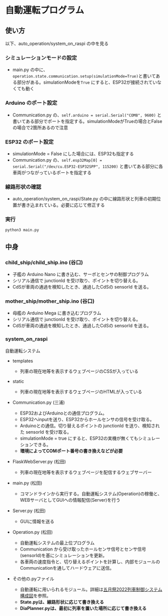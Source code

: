 # 自動運転プログラム
## 使い方
以下、auto_operation/system_on_raspi の中を見る

### シミュレーションモードの設定
- main.py の中に、`operation.state.communication.setup(simulationMode=True)`と書いてある部分がある。simulationModeを`True` にすると、ESP32が接続されていなくても動く

### Arduino のポート設定
- Communication.py の、`self.arduino = serial.Serial("COM8", 9600)` と書いてある部分でポートを指定する。simulationModeがTrueの場合とFalseの場合で2箇所あるので注意

### ESP32 のポート設定
- simulationMode = False にした場合には、ESP32も指定する
-  Communication.py の、`self.esp32Map[0] = serial.Serial("/dev/cu.ESP32-ESP32SPP", 115200)` と書いてある部分に各車両がつながっているポートを指定する

### 線路形状の確認
- auto_operation/system_on_raspi/State.py の中に線路形状と列車の初期位置が書き込まれている。必要に応じて修正する

### 実行
```
python3 main.py
```

## 中身
### child_ship/child_ship.ino (谷口)
  - 子艦の Arduino Nano に書き込む、サーボとセンサの制御プログラム
  - シリアル通信で junctionId を受け取り、ポイントを切り替える。
  - CdSが車両の通過を検知したとき、通過したCdSの sensorId を送る。

### mother_ship/mother_ship.ino (谷口)
  - 母艦の Arduino Mega に書き込むプログラム
  - シリアル通信で junctionId を受け取り、ポイントを切り替える。
  - CdSが車両の通過を検知したとき、通過したCdSの sensorId を送る。

### system_on_raspi
自動運転システム

- templates
  - 列車の現在地等を表示するウェブページのCSSが入っている

- static
  - 列車の現在地等を表示するウェブページのHTMLが入っている

- Communication.py (三浦)
  - ESP32およびArduinoとの通信プログラム。
  - ESP32へinputを送り、ESP32からホールセンサの信号を受け取る。
  - Arduinoとの通信。切り替えるポイントの junctionId を送り、検知された sensorId を受け取る。
  - simulationMode = true にすると、ESP32の実機が無くてもシミュレーションできる。
  - **環境によってCOMポート番号の書き換えなどが必要**
- FlaskWebServer.py (松田)
  - 列車の現在地等を表示するウェブページを配信するウェブサーバー
- main.py (松田)
  - コマンドラインから実行する。自動運転システム(Operation)の稼働と、WEBサーバとしてGUIへの情報配信(Server)を行う
- Server.py (松田)
  - GUIに情報を送る
- Operation.py (松田)
  - 自動運転システムの最上位プログラム
  - Communication から受け取ったホールセンサ信号とセンサ信号(sensorId)を基にシミュレーションを更新。
  - 各車両の速度指令と、切り替えるポイントを計算し、内部モジュールのCommunicationを通してハードウェアに送信。
- その他の.pyファイル
  - 自動運転に用いられるモジュール。詳細は[五月祭2022列車制御システム構成図](https://docs.google.com/presentation/d/1fT75t7o4gi9V8cbwn1BwtUComzHEs0q3-pRfCk-om7c/edit?usp=sharing)を参照。
  - **State.pyは、線路形状に応じて書き換える**
  - **DiaPlanner.pyは、最初に列車を置いた場所に応じて書き換える**
